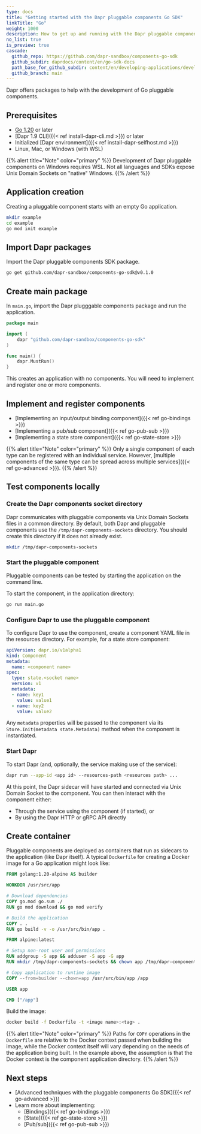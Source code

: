 ```yaml
---
type: docs
title: "Getting started with the Dapr pluggable components Go SDK"
linkTitle: "Go"
weight: 1000
description: How to get up and running with the Dapr pluggable components Go SDK
no_list: true
is_preview: true
cascade:
  github_repo: https://github.com/dapr-sandbox/components-go-sdk
  github_subdir: daprdocs/content/en/go-sdk-docs
  path_base_for_github_subdir: content/en/developing-applications/develop-components/pluggable-components/pluggable-components-sdks/pluggable-components-go/
  github_branch: main
---
```


Dapr offers packages to help with the development of Go pluggable components.

## Prerequisites

- [Go 1.20](https://go.dev/dl/) or later
- [Dapr 1.9 CLI]({{< ref install-dapr-cli.md >}}) or later
- Initialized [Dapr environment]({{< ref install-dapr-selfhost.md >}})
- Linux, Mac, or Windows (with WSL)

{{% alert title="Note" color="primary" %}}
Development of Dapr pluggable components on Windows requires WSL. Not all languages and SDKs expose Unix Domain Sockets on "native" Windows.
{{% /alert %}}

## Application creation

Creating a pluggable component starts with an empty Go application.

```bash
mkdir example
cd example
go mod init example
```

## Import Dapr packages

Import the Dapr pluggable components SDK package.

```bash
go get github.com/dapr-sandbox/components-go-sdk@v0.1.0
```

## Create main package

In `main.go`, import the Dapr plugggable components package and run the application.

```go
package main

import (
	dapr "github.com/dapr-sandbox/components-go-sdk"
)

func main() {
	dapr.MustRun()
}
```

This creates an application with no components. You will need to implement and register one or more components.

## Implement and register components

 - [Implementing an input/output binding component]({{< ref go-bindings >}})
 - [Implementing a pub/sub component]({{< ref go-pub-sub >}})
 - [Implementing a state store component]({{< ref go-state-store >}})

{{% alert title="Note" color="primary" %}}
Only a single component of each type can be registered with an individual service. However, [multiple components of the same type can be spread across multiple services]({{< ref go-advanced >}}).
{{% /alert %}}

## Test components locally

### Create the Dapr components socket directory

Dapr communicates with pluggable components via Unix Domain Sockets files in a common directory. By default, both Dapr and pluggable components use the `/tmp/dapr-components-sockets` directory. You should create this directory if it does not already exist.

```bash
mkdir /tmp/dapr-components-sockets
```

### Start the pluggable component

Pluggable components can be tested by starting the application on the command line.

To start the component, in the application directory:

```bash
go run main.go
```

### Configure Dapr to use the pluggable component

To configure Dapr to use the component, create a component YAML file in the resources directory. For example, for a state store component:

```yaml
apiVersion: dapr.io/v1alpha1
kind: Component
metadata:
  name: <component name>
spec:
  type: state.<socket name>
  version: v1
  metadata:
  - name: key1
    value: value1
  - name: key2
    value: value2
```

Any `metadata` properties will be passed to the component via its `Store.Init(metadata state.Metadata)` method when the component is instantiated.

### Start Dapr

To start Dapr (and, optionally, the service making use of the service):

```bash
dapr run --app-id <app id> --resources-path <resources path> ...
```

At this point, the Dapr sidecar will have started and connected via Unix Domain Socket to the component. You can then interact with the component either:
- Through the service using the component (if started), or 
- By using the Dapr HTTP or gRPC API directly

## Create container

Pluggable components are deployed as containers that run as sidecars to the application (like Dapr itself). A typical `Dockerfile` for creating a Docker image for a Go application might look like:

```dockerfile
FROM golang:1.20-alpine AS builder

WORKDIR /usr/src/app

# Download dependencies
COPY go.mod go.sum ./
RUN go mod download && go mod verify

# Build the application
COPY . .
RUN go build -v -o /usr/src/bin/app .

FROM alpine:latest

# Setup non-root user and permissions
RUN addgroup -S app && adduser -S app -G app
RUN mkdir /tmp/dapr-components-sockets && chown app /tmp/dapr-components-sockets

# Copy application to runtime image
COPY --from=builder --chown=app /usr/src/bin/app /app

USER app

CMD ["/app"]
```

Build the image:

```bash
docker build -f Dockerfile -t <image name>:<tag> .
```

{{% alert title="Note" color="primary" %}}
Paths for `COPY` operations in the `Dockerfile` are relative to the Docker context passed when building the image, while the Docker context itself will vary depending on the needs of the application being built. In the example above, the assumption is that the Docker context is the component application directory.
{{% /alert %}}

## Next steps
- [Advanced techniques with the pluggable components Go SDK]({{< ref go-advanced >}})
- Learn more about implementing:
  - [Bindings]({{< ref go-bindings >}})
  - [State]({{< ref go-state-store >}})
  - [Pub/sub]({{< ref go-pub-sub >}})

